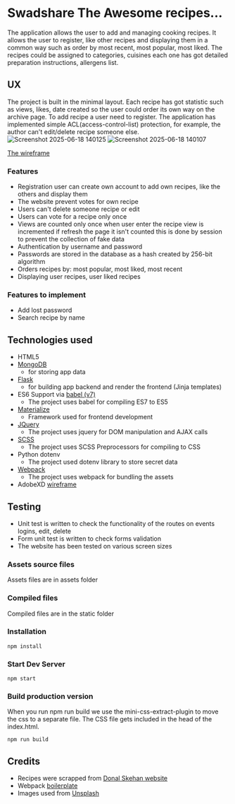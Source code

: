 # Swadshare The Awesome recipes...

The application allows the user to add and managing cooking recipes. It allows the user to register, like other recipes and displaying them in a common way such as order by most recent, most popular, most liked. The recipes could be assigned to categories, cuisines each one has got detailed preparation instructions, allergens list.

## UX
The project is built in the minimal layout. Each recipe has got statistic such as views, likes, date created so the user could order its own way on the archive page. To add recipe a user need to register. The application has implemented simple ACL(access-control-list) protection, for example, the author can't edit/delete recipe someone else.
![Screenshot 2025-06-18 140125](https://github.com/user-attachments/assets/21014256-6f85-46de-886a-f0a9d65dcf47)
![Screenshot 2025-06-18 140107](https://github.com/user-attachments/assets/ad912c03-2127-4657-8f39-9bc6a56e3c84)

[The wireframe](https://xd.adobe.com/view/634d2933-4989-4354-4df1-ba55f3eb927e-157c/?fullscreen)

### Features
* Registration user can create own account to add own recipes, like the others and display them
* The website prevent votes for own recipe
* Users can't delete someone recipe or edit
* Users can vote for a recipe only once
* Views are counted only once when user enter the recipe view is incremented if refresh the page it isn't counted this is done by session to prevent the collection of fake data 
* Authentication by username and password
* Passwords are stored in the database as a hash created by 256-bit algorithm
* Orders recipes by: most popular, most liked, most recent
* Displaying user recipes, user liked recipes


### Features to implement
* Add lost password
* Search recipe by name

## Technologies used
* HTML5
* [MongoDB](https://www.mongodb.com/)
    * for storing app data
* [Flask](http://flask.pocoo.org/)
    * for building app backend and render the frontend (Jinja templates) 
* ES6 Support via [babel (v7)](https://babeljs.io/)
    * The project uses babel for compiling ES7 to ES5
* [Materialize](https://materializecss.com/)
    * Framework used for frontend development
* [JQuery](https://jquery.com/)
    * The project uses jquery for DOM manipulation and AJAX calls
* [SCSS](https://sass-lang.com/)
    * The project uses SCSS Preprocessors for compiling to CSS
* Python dotenv
    * The project used dotenv library to store secret data
* [Webpack](https://webpack.js.org/)
    * The project uses webpack for bundling the assets
* AdobeXD [wireframe](https://xd.adobe.com/view/634d2933-4989-4354-4df1-ba55f3eb927e-157c/?fullscreen)

## Testing
* Unit test is written to check the functionality of the routes on events logins, edit, delete 
* Form unit test is written to check forms validation
* The website has been tested on various screen sizes


### Assets source files
Assets files are in assets folder

### Compiled files
Compiled files are in the static folder

### Installation
`npm install`

### Start Dev Server
`npm start`

### Build production version
When you run npm run build we use the mini-css-extract-plugin to move the css to a separate file. The CSS file gets included in the head of the index.html.

`npm run build`


## Credits
* Recipes were scrapped from [Donal Skehan website](http://www.donalskehan.com/)
* Webpack [boilerplate](https://github.com/wbkd/webpack-starter)
* Images used from [Unsplash](https://unsplash.com/)
